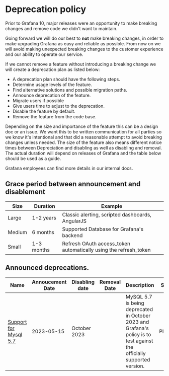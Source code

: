 # Deprecation policy

Prior to Grafana 10, major releases were an opportunity to make breaking changes and remove code we didn’t want to maintain.

Going forward we will do our best to **not** make breaking changes, in order to make upgrading Grafana as easy and reliable as possible. From now on we will avoid making unexpected breaking changes to the customer experience and our ability to operate our service.

If we cannot remove a feature without introducing a breaking change we will create a deprecation plan as listed below:

- A deprecation plan should have the following steps.
- Determine usage levels of the feature.
- Find alternative solutions and possible migration paths.
- Announce deprecation of the feature.
- Migrate users if possible
- Give users time to adjust to the deprecation.
- Disable the feature by default.
- Remove the feature from the code base.

Depending on the size and importance of the feature this can be a design doc or an issue. We want this to be written communication for all parties so we know it's intentional and that did a reasonable attempt to avoid breaking changes unless needed. The size of the feature also means different notice times between Depreciation and disabling as well as disabling and removal. The actual duration will depend on releases of Grafana and the table below should be used as a guide.

Grafana employees can find more details in our internal docs.

## Grace period between announcement and disablement

| Size   | Duration   | Example                                                          |
| ------ | ---------- | ---------------------------------------------------------------- |
| Large  | 1-2 years  | Classic alerting, scripted dashboards, AngularJS                 |
| Medium | 6 months   | Supported Database for Grafana's backend                         |
| Small  | 1-3 months | Refresh OAuth access_token automatically using the refresh_token |

## Announced deprecations.

| Name                                                                     | Annoucement Date | Disabling date | Removal Date | Description                                                                                                             | Status  |
| ------------------------------------------------------------------------ | ---------------- | -------------- | ------------ | ----------------------------------------------------------------------------------------------------------------------- | ------- |
| [Support for Mysql 5.7](https://github.com/grafana/grafana/issues/68446) | 2023-05-15       | October 2023   |              | MySQL 5.7 is being deprecated in October 2023 and Grafana's policy is to test against the officially supported version. | Planned |
